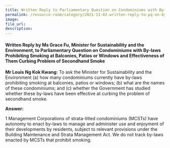 ```yaml
---  
title: Written Reply to Parliamentary Question on Condominiums with By-laws Prohibiting Smoking at Balconies, Patios or Windows and Effectiveness of Them Curbing Problem of Secondhand Smoke by Ms Grace Fu, Minister for Sustainability and the Environment  
permalink: /resource-room/category/2021-11-02-written-reply-to-pq-on-bylaws-prohibiting-smoking/  
image:  
file_url:  
description:  
---  
```

 
#### Written Reply by Ms Grace Fu, Minister for Sustainability and the Environment, to Parliamentary Question on Condominiums with By-laws Prohibiting Smoking at Balconies, Patios or Windows and Effectiveness of Them Curbing Problem of Secondhand Smoke    
 
**Mr Louis Ng Kok Kwang:** To ask the Minister for Sustainability and the Environment (a) how many condominiums currently have by-laws prohibiting smoking at balconies, patios or windows; (b) what are the names of these condominiums; and (c) whether the Government has studied whether these by-laws have been effective at curbing the problem of secondhand smoke.

**Answer:**

1 Management Corporations of strata-titled condominiums (MCSTs) have autonomy to enact by-laws to manage and administer use and enjoyment of their developments by residents, subject to relevant provisions under the Building Maintenance and Strata Management Act. We do not track by-laws enacted by MCSTs that prohibit smoking.
